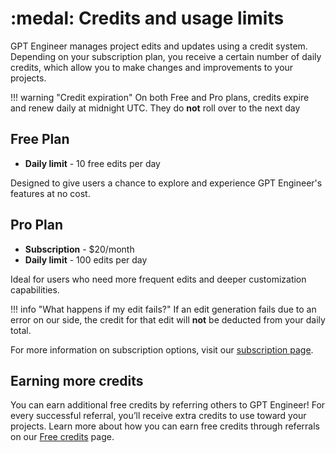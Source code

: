 # :medal: Credits and usage limits

GPT Engineer manages project edits and updates using a credit system. Depending on your subscription plan, you receive a certain number of daily credits, which allow you to make changes and improvements to your projects. 

!!! warning "Credit expiration"
    On both Free and Pro plans, credits expire and renew daily at midnight UTC. They do **not** roll over to the next day


## Free Plan
- **Daily limit** - 10 free edits per day

Designed to give users a chance to explore and experience GPT Engineer's features at no cost.

## Pro Plan
- **Subscription** - $20/month
- **Daily limit** - 100 edits per day

Ideal for users who need more frequent edits and deeper customization capabilities.

!!! info "What happens if my edit fails?"
    If an edit generation fails due to an error on our side, the credit for that edit will **not** be deducted from your daily total.




For more information on subscription options, visit our [subscription page](https://gptengineer.app/settings/plans).



## Earning more credits

You can earn additional free credits by referring others to GPT Engineer! For every successful referral, you’ll receive extra credits to use toward your projects. Learn more about how you can earn free credits through referrals on our [Free credits](/free-credits) page.